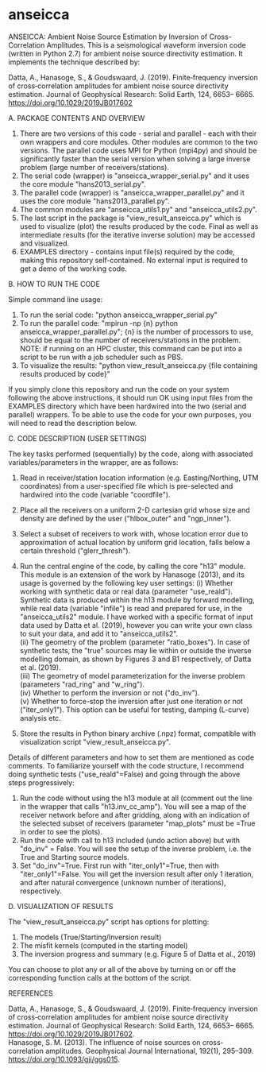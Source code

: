 # anseicca
ANSEICCA: Ambient Noise Source Estimation by Inversion of Cross-Correlation Amplitudes. This is a seismological waveform inversion code (written in Python 2.7) for ambient noise source directivity estimation. It implements the technique described by:

Datta, A., Hanasoge, S., & Goudswaard, J. (2019). Finite‐frequency inversion of cross‐correlation amplitudes for ambient noise source directivity estimation. Journal of Geophysical Research: Solid Earth, 124, 6653– 6665. https://doi.org/10.1029/2019JB017602

A. PACKAGE CONTENTS AND OVERVIEW

1. There are two versions of this code - serial and parallel - each with their own wrappers and core modules. Other modules are common to the two versions. The parallel code uses MPI for Python (mpi4py) and should be significantly faster than the serial version when solving a large inverse problem (large number of receivers/stations).
2. The serial code (wrapper) is "anseicca\_wrapper\_serial.py" and it uses the core module "hans2013\_serial.py".
3. The parallel code (wrapper) is "anseicca\_wrapper\_parallel.py" and it uses the core module "hans2013\_parallel.py".
4. The common modules are "anseicca\_utils1.py" and "anseicca\_utils2.py".
5. The last script in the package is "view_result_anseicca.py" which is used to visualize (plot) the results produced by the code. Final as well as intermediate results (for the iterative inverse solution) may be accessed and visualized.
6. EXAMPLES directory - contains input file(s) required by the code, making this repository self-contained. No external input is required to get a demo of the working code.

B. HOW TO RUN THE CODE

Simple command line usage:

1. To run the serial code: "python anseicca\_wrapper\_serial.py"
2. To run the parallel code: "mpirun -np {n} python anseicca\_wrapper\_parallel.py"; {n} is the number of processors to use, should be equal to the number of receivers/stations in the problem. NOTE: if running on an HPC cluster, this command can be put into a script to be run with a job scheduler such as PBS.
3. To visualize the results: "python view\_result\_anseicca.py {file containing results produced by code}"

If you simply clone this repository and run the code on your system following the above instructions, it should run OK using input files from the EXAMPLES directory which have been hardwired into the two (serial and parallel) wrappers. To be able to use the code for your own purposes, you will need to read the description below.

C. CODE DESCRIPTION (USER SETTINGS)

The key tasks performed (sequentially) by the code, along with associated variables/parameters in the wrapper, are as follows:

1. Read in receiver/station location information (e.g. Easting/Northing, UTM coordinates) from a user-specified file which is pre-selected and hardwired into the code (variable "coordfile").
2. Place all the receivers on a uniform 2-D cartesian grid whose size and density are defined by the user ("hlbox_outer" and "ngp_inner").
3. Select a subset of receivers to work with, whose location error due to approximation of actual location by uniform grid location, falls below a certain threshold ("glerr_thresh").
4. Run the central engine of the code, by calling the core "h13" module. This module is an extension of the work by Hanasoge (2013), and its usage is governed by the following key user settings:
	(i) Whether working with synthetic data or real data (parameter "use_reald"). Synthetic data is produced within the h13 module by forward modelling, while real data (variable "infile") is read and prepared for use, in the "anseicca\_utils2" module. I have worked with a specific format of input data used by Datta et al. (2019), however you can write your own class to suit your data, and add it to "anseicca\_utils2".  
	(ii) The geometry of the problem (parameter "ratio_boxes"). In case of synthetic tests, the "true" sources may lie within or outside the inverse modelling domain, as shown by Figures 3 and B1 respectively, of Datta et al. (2019).  
	(iii) The geometry of model parameterization for the inverse problem (parameters "rad_ring" and "w_ring").  
	(iv) Whether to perform the inversion or not ("do_inv").  
	(v) Whether to force-stop the inversion after just one iteration or not ("iter_only1"). This option can be useful for testing, damping (L-curve) analysis etc.  

5. Store the results in Python binary archive (.npz) format, compatible with visualization script "view_result_anseicca.py".

Details of different parameters and how to set them are mentioned as code comments. To familiarize yourself with the code structure, I recommend doing synthetic tests ("use_reald"=False) and going through the above steps progressively:

1. Run the code without using the h13 module at all (comment out the line in the wrapper that calls "h13.inv_cc_amp"). You will see a map of the receiver network before and after gridding, along with an indication of the selected subset of receivers (parameter "map_plots" must be =True in order to see the plots).
2. Run the code with call to h13 included (undo action above) but with "do_inv" = False. You will see the setup of the inverse problem, i.e. the True and Starting source models.
3. Set "do\_inv"=True. First run with "iter\_only1"=True, then with "iter\_only1"=False. You will get the inversion result after only 1 iteration, and after natural convergence (unknown number of iterations), respectively.

D. VISUALIZATION OF RESULTS

The "view\_result\_anseicca.py" script has options for plotting:

1. The models (True/Starting/Inversion result)
2. The misfit kernels (computed in the starting model)
3. The inversion progress and summary (e.g. Figure 5 of Datta et al., 2019)

You can choose to plot any or all of the above by turning on or off the corresponding function calls at the bottom of the script.

REFERENCES

Datta, A., Hanasoge, S., & Goudswaard, J. (2019). Finite‐frequency inversion of cross‐correlation amplitudes for ambient noise source directivity estimation. Journal of Geophysical Research: Solid Earth, 124, 6653– 6665. https://doi.org/10.1029/2019JB017602.  
Hanasoge, S. M. (2013). The influence of noise sources on cross-correlation amplitudes. Geophysical Journal International, 192(1), 295–309. https://doi.org/10.1093/gji/ggs015.
